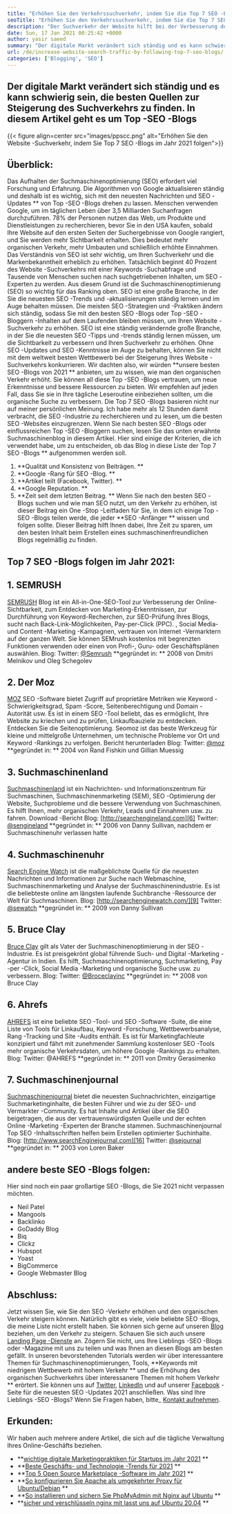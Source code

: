 ```yaml
---
title: "Erhöhen Sie den Verkehrssuchverkehr, indem Sie die Top 7 SEO -Blogs folgen" 
seoTitle: "Erhöhen Sie den Verkehrssuchverkehr, indem Sie die Top 7 SEO -Blogs folgen" 
description: "Der Suchverkehr der Website hilft bei der Verbesserung der Rang und ist ein wichtiger Treiber für das Geschäftswachstum. In diesem Artikel geht es darum, wie ich den Website -Suchverkehr erhöhen kann?" 
date: Sun, 17 Jan 2021 00:25:42 +0000
author: yasir saeed
summary: "Der digitale Markt verändert sich ständig und es kann schwierig sein, die besten Quellen zur Steigerung des Suchverkehrs zu finden. In diesem Artikel geht es um Top -SEO -Blogs" 
url: /de/increase-website-search-traffic-by-following-top-7-seo-blogs/
categories: ['Blogging', 'SEO']
---
```


## Der digitale Markt verändert sich ständig und es kann schwierig sein, die besten Quellen zur Steigerung des Suchverkehrs zu finden. In diesem Artikel geht es um Top -SEO -Blogs

{{< figure align=center src="images/ppscc.png" alt="Erhöhen Sie den Website -Suchverkehr, indem Sie Top 7 SEO -Blogs im Jahr 2021 folgen">}}


## Überblick:
Das Aufhalten der Suchmaschinenoptimierung (SEO) erfordert viel Forschung und Erfahrung. Die Algorithmen von Google aktualisieren ständig und deshalb ist es wichtig, sich mit den neuesten Nachrichten und SEO -Updates ** von Top -SEO -Blogs drehen zu lassen. Menschen verwenden Google, um im täglichen Leben über 3,5 Milliarden Suchanfragen durchzuführen. 78% der Personen nutzen das Web, um Produkte und Dienstleistungen zu recherchieren, bevor Sie in den USA kaufen, sobald Ihre Website auf den ersten Seiten der Suchergebnisse von Google rangiert, und Sie werden mehr Sichtbarkeit erhalten. Dies bedeutet mehr organischen Verkehr, mehr Umbauten und schließlich erhöhte Einnahmen.
Das Verständnis von SEO ist sehr wichtig, um Ihren Suchverkehr und die Markenbekanntheit erheblich zu erhöhen. Tatsächlich beginnt 40 Prozent des Website -Suchverkehrs mit einer Keywords -Suchabfrage und Tausende von Menschen suchen nach suchgetriebenen Inhalten, um SEO -Experten zu werden. Aus diesem Grund ist die Suchmaschinenoptimierung (SEO) so wichtig für das Ranking oben. SEO ist eine große Branche, in der Sie die neuesten SEO -Trends und -aktualisierungen ständig lernen und im Auge behalten müssen. Die meisten SEO -Strategien und -Praktiken ändern sich ständig, sodass Sie mit den besten SEO -Blogs oder Top -SEO -Bloggern -Inhalten auf dem Laufenden bleiben müssen, um Ihren Website -Suchverkehr zu erhöhen.
SEO ist eine ständig verändernde große Branche, in der Sie die neuesten SEO -Tipps und -trends ständig lernen müssen, um die Sichtbarkeit zu verbessern und Ihren Suchverkehr zu erhöhen. Ohne SEO -Updates und SEO -Kenntnisse im Auge zu behalten, können Sie nicht mit dem weltweit besten Wettbewerb bei der Steigerung Ihres Website -Suchverkehrs konkurrieren. Wir dachten also, wir würden  **unsere besten SEO -Blogs von 2021 **  anbieten, um zu wissen, wie man den organischen Verkehr erhöht. Sie können all diese Top -SEO -Blogs vertrauen, um neue Erkenntnisse und bessere Ressourcen zu bieten. Wir empfehlen auf jeden Fall, dass Sie sie in Ihre tägliche Leseroutine einbeziehen sollten, um die organische Suche zu verbessern. Die Top 7 SEO -Blogs basieren nicht nur auf meiner persönlichen Meinung. Ich habe mehr als 12 Stunden damit verbracht, die SEO -Industrie zu recherchieren und zu lesen, um die besten SEO -Websites einzugrenzen. Wenn Sie nach besten SEO -Blogs oder einflussreichen Top -SEO -Bloggern suchen, lesen Sie das unten erwähnte Suchmaschinenblog in diesem Artikel.
Hier sind einige der Kriterien, die ich verwendet habe, um zu entscheiden, ob das Blog in diese Liste der Top 7 SEO -Blogs ** aufgenommen werden soll.
  1.  **Qualität und Konsistenz von Beiträgen. ** 
  2.  **Google -Rang für SEO -Blog. ** 
  3.  **Artikel teilt (Facebook, Twitter). ** 
  4.  **Google Reputation. ** 
  5.  **Zeit seit dem letzten Beitrag. ** 
Wenn Sie nach den besten SEO -Blogs suchen und wie man SEO nutzt, um den Verkehr zu erhöhen, ist dieser Beitrag ein One -Stop -Leitfaden für Sie, in dem ich einige Top -SEO -Blogs teilen werde, die jeder  **SEO -Anfänger **  wissen und folgen sollte. Dieser Beitrag hilft Ihnen dabei, Ihre Zeit zu sparen, um den besten Inhalt beim Erstellen eines suchmaschinenfreundlichen Blogs regelmäßig zu finden.

## Top 7 SEO -Blogs folgen im Jahr 2021:

## 1. SEMRUSH
[SEMRUSH][1] Blog ist ein All-in-One-SEO-Tool zur Verbesserung der Online-Sichtbarkeit, zum Entdecken von Marketing-Erkenntnissen, zur Durchführung von Keyword-Recherchen, zur SEO-Prüfung Ihres Blogs, sucht nach Back-Link-Möglichkeiten, Pay-per-Click (PPC). , Social Media- und Content -Marketing -Kampagnen, vertrauen von Internet -Vermarktern auf der ganzen Welt. Sie können SEMrush kostenlos mit begrenzten Funktionen verwenden oder einen von Profi-, Guru- oder Geschäftsplänen auswählen.
Blog:
Twitter: [@Semrush][2]
 **gegründet in: **  2008 von Dmitri Melnikov und Oleg Schegolev

## 2. Der Moz
[MOZ][3] SEO -Software bietet Zugriff auf proprietäre Metriken wie Keyword -Schwierigkeitsgrad, Spam -Score, Seitenberechtigung und Domain -Autorität usw. Es ist in einem SEO -Tool beliebt, das es ermöglicht, Ihre Website zu kriechen und zu prüfen, Linkaufbauziele zu entdecken. Entdecken Sie die Seitenoptimierung. Seomoz ist das beste Werkzeug für kleine und mittelgroße Unternehmen, um technische Probleme vor Ort und Keyword -Rankings zu verfolgen. Bericht herunterladen
Blog:
Twitter: [@moz][4]
 **gegründet in: **  2004 von Rand Fishkin und Gillian Muessig

## 3. Suchmaschinenland
[Suchmaschinenland][5] ist ein Nachrichten- und Informationszentrum für Suchmaschinen, Suchmaschinenmarketing (SEM), SEO -Optimierung der Website, Suchprobleme und die bessere Verwendung von Suchmaschinen. Es hilft Ihnen, mehr organischen Verkehr, Leads und Einnahmen usw. zu fahren. Download -Bericht
Blog: [http://searchengineland.com][6]
Twitter: [@sengineland][7]
 **gegründet in: **  2006 von Danny Sullivan, nachdem er Suchmaschinenuhr verlassen hatte

## 4. Suchmaschinenuhr
[Search Engine Watch][8] ist die maßgeblichste Quelle für die neuesten Nachrichten und Informationen zur Suche nach Webmaschine, Suchmaschinenmarketing und Analyse der Suchmaschinenindustrie. Es ist die beliebteste online am längsten laufende Suchbranche -Ressource der Welt für Suchmaschinen.
Blog: [http://searchenginewatch.com/][9]
Twitter: [@sewatch][10]
 **gegründet in: **  2009 von Danny Sullivan

## 5. Bruce Clay
[Bruce Clay][11] gilt als Vater der Suchmaschinenoptimierung in der SEO -Industrie. Es ist preisgekrönt global führende Such- und Digital -Marketing -Agentur in Indien. Es hilft, Suchmaschinenoptimierung, Suchmarketing, Pay -per -Click, Social Media -Marketing und organische Suche usw. zu verbessern.
Blog:
Twitter: [@Broceclayinc][12]
 **gegründet in: **  2008 von Bruce Clay

## 6. Ahrefs
[AHREFS][13] ist eine beliebte SEO -Tool- und SEO -Software -Suite, die eine Liste von Tools für Linkaufbau, Keyword -Forschung, Wettbewerbsanalyse, Rang -Tracking und Site -Audits enthält. Es ist für Marketingfachleute konzipiert und fährt mit zunehmender Sammlung kostenloser SEO -Tools mehr organische Verkehrsdaten, um höhere Google -Rankings zu erhalten.
Blog: [][14]
Twitter: @AHREFS
 **gegründet in: **  2011 von Dmitry Gerasimenko

## 7. Suchmaschinenjournal
[Suchmaschinenjournal][15] bietet die neuesten Suchnachrichten, einzigartige Suchmarketinginhalte, die besten Führer und wie zu der SEO- und Vermarkter -Community. Es hat Inhalte und Artikel über die SEO beigetragen, die aus der vertrauenswürdigsten Quelle und der echten Online -Marketing -Experten der Branche stammen. Suchmaschinenjournal Top SEO -Inhaltsschriften helfen beim Erstellen optimierter Suchinhalte.
Blog: [http://www.searchEnginejournal.com][16]
Twitter: [@sejournal][17]
 **gegründet in: **  2003 von Loren Baker

## andere beste SEO -Blogs folgen:
Hier sind noch ein paar großartige SEO -Blogs, die Sie 2021 nicht verpassen möchten.
  * Neil Patel
  * Mangools
  * Backlinko
  * GoDaddy Blog
  * Biq
  * Clickz
  * Hubspot
  * Yoast
  * BigCommerce
  * Google Webmaster Blog

## Abschluss:
Jetzt wissen Sie, wie Sie den SEO -Verkehr erhöhen und den organischen Verkehr steigern können. Natürlich gibt es viele, viele beliebte SEO -Blogs, die meine Liste nicht erstellt haben. Sie können sich gerne auf unseren [Blog][18] beziehen, um den Verkehr zu steigern. Schauen Sie sich auch unsere [Landing Page -Dienste][19] an. Zögern Sie nicht, uns Ihre Lieblings -SEO -Blogs oder -Magazine mit uns zu teilen und was Ihnen an diesen Blogs am besten gefällt. In unseren bevorstehenden Tutorials werden wir über interessantere Themen für Suchmaschinenoptimierungen, Tools,  **Keywords mit niedrigem Wettbewerb mit hohem Verkehr **  und die Erhöhung des organischen Suchverkehrs über interessanere Themen mit hohem Verkehr ** erörtert.
Sie können uns auf [Twitter][20], [LinkedIn][21] und auf unserer [Facebook][22] -Seite für die neuesten SEO -Updates 2021 anschließen. Was sind Ihre Lieblings -SEO -Blogs? Wenn Sie Fragen haben, bitte_ [Kontakt aufnehmen][23].

## Erkunden:
Wir haben auch mehrere andere Artikel, die sich auf die tägliche Verwaltung Ihres Online-Geschäfts beziehen.
  * **[wichtige digitale Marketingpraktiken für Startups im Jahr 2021][24] ** 
  * **[Beste Geschäfts- und Technologie -Trends für 2021][25] ** 
  * **[Top 5 Open Source Marketplace -Software im Jahr 2021][26] ** 
  * **[So konfigurieren Sie Apache als umgekehrter Proxy für Ubuntu/Debian][27] ** 
  * **[So installieren und sichern Sie PhpMyAdmin mit Nginx auf Ubuntu][28] ** 
  * **[sicher und verschlüsseln nginx mit lasst uns auf Ubuntu 20.04][29] ** 

  
[1]: https://www.semrush.com/blog/
[2]: https://twitter.com/semrush
[3]: http://moz.com/blog
[4]: https://twitter.com/moz
[5]: http://searchengineland.com
[6]: http://searchengineland.com/
[7]: https://twitter.com/sengineland
[8]: http://searchenginewatch.com/
[9]: https://searchenginewatch.com/
[10]: https://twitter.com/sewatch
[11]: http://www.bruceclay.com/blog
[12]: https://twitter.com/BruceClayInc
[13]: https://ahrefs.com/blog/
[14]: https://www.seoorganic.co.uk/blog/
[15]: http://www.searchenginejournal.com
[16]: http://www.searchenginejournal.com/
[17]: https://twitter.com/sejournal
[18]: https://blog.containerize.com/
[19]: https://products.containerize.com/
[20]: https://twitter.com/containerize_co
[21]: https://www.linkedin.com/company/containerize/
[22]: http://facebook.com/containerize
[23]: mailto:yasir.saeed@aspose.com
[24]: https://blog.containerize.com/marketing-automation/important-digital-marketing-practices-for-startups-in-2021/
[25]: https://blog.containerize.com/2021/04/23/best-business-and-technology-trends-in-2021-and-beyond/
[26]: https://blog.containerize.com/marketplace/top-5-open-source-marketplace-software-in-2021/
[27]: https://blog.containerize.com/web-server-solution-stack/how-to-configure-apache-as-a-reverse-proxy-for-ubuntudebian/
[28]: https://blog.containerize.com/web-server-solution-stack/how-to-install-and-secure-phpmyadmin-with-nginx-on-ubuntu/
[29]: https://blog.containerize.com/web-server-solution-stack/how-to-secure-nginx-with-letsencrypt-on-ubuntu-20-04/
